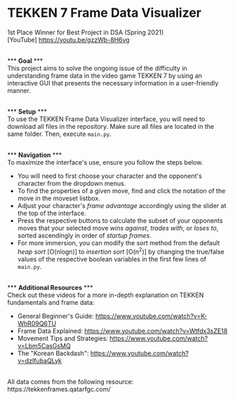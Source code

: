 # TEKKEN 7 Frame Data Visualizer 
1st Place Winner for Best Project in DSA (Spring 2021)  
[YouTube] https://youtu.be/gzzWb-8H6vg  
<br/>
  
*** __Goal__ ***  
This project aims to solve the ongoing issue of the difficulty in understanding frame data in the video game TEKKEN 7 
by using an interactive GUI that presents the necessary information in a user-friendly manner.    
  <br/>
  
*** __Setup__ ***  
To use the TEKKEN Frame Data Visualizer interface, you will need to download all files in the repository.
Make sure all files are located in the same folder. Then, execute ```main.py```.  
  <br/>  

*** __Navigation__ ***  
To maximize the interface's use, ensure you follow the steps below.
- You will need to first choose your character and the opponent's character from the dropdown menus.
- To find the properties of a given move, find and click the notation of the move in the moveset listbox.
- Adjust your character's *frame advantage* accordingly using the slider at the top of the interface.
- Press the respective buttons to calculate the subset of your opponents moves that your selected move
  *wins against*, *trades with*, or *loses to*, sorted ascendingly in order of *startup frames*.
- For more immersion, you can modify the sort method from the default *heap sort* [O(nlogn)] to *insertion sort* [O(n<sup>2</sup>)]
  by changing the true/false values of the respective boolean variables in the first few lines of ```main.py```.  
    <br/>
    
*** __Additional Resources__ ***  
Check out these videos for a more in-depth explanation on TEKKEN fundamentals and frame data:  
- General Beginner's Guide: https://www.youtube.com/watch?v=K-WhR09Q6TU  
- Frame Data Explained: https://www.youtube.com/watch?v=Wtfdx3sZE18  
- Movement Tips and Strategies: https://www.youtube.com/watch?v=Lbm5CasGsMQ  
- The "Korean Backdash": https://www.youtube.com/watch?v=dzIfubaQLyk  
 <br/>
All data comes from the following resource:  
 https://tekkenframes.qatarfgc.com/
